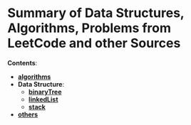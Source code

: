 # Summary of Data Structures, Algorithms, Problems from LeetCode and other Sources

**Contents**: 

* **[algorithms](./algorithms)**
* **Data Structure**:
    - **[binaryTree](./binaryTree)**
    - **[linkedList](./likedList)**
    - **[stack](./stack)**
* **[others](./others)**